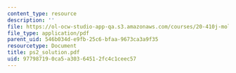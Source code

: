 ```yaml
---
content_type: resource
description: ''
file: https://ol-ocw-studio-app-qa.s3.amazonaws.com/courses/20-410j-molecular-cellular-and-tissue-biomechanics-be-410j-spring-2003/977987190ca5a30364512fc4c1ceec57_ps2_solution.pdf
file_type: application/pdf
parent_uid: 546b034d-e9fb-25c6-bfaa-9673ca3a9f35
resourcetype: Document
title: ps2_solution.pdf
uid: 97798719-0ca5-a303-6451-2fc4c1ceec57
---
```

